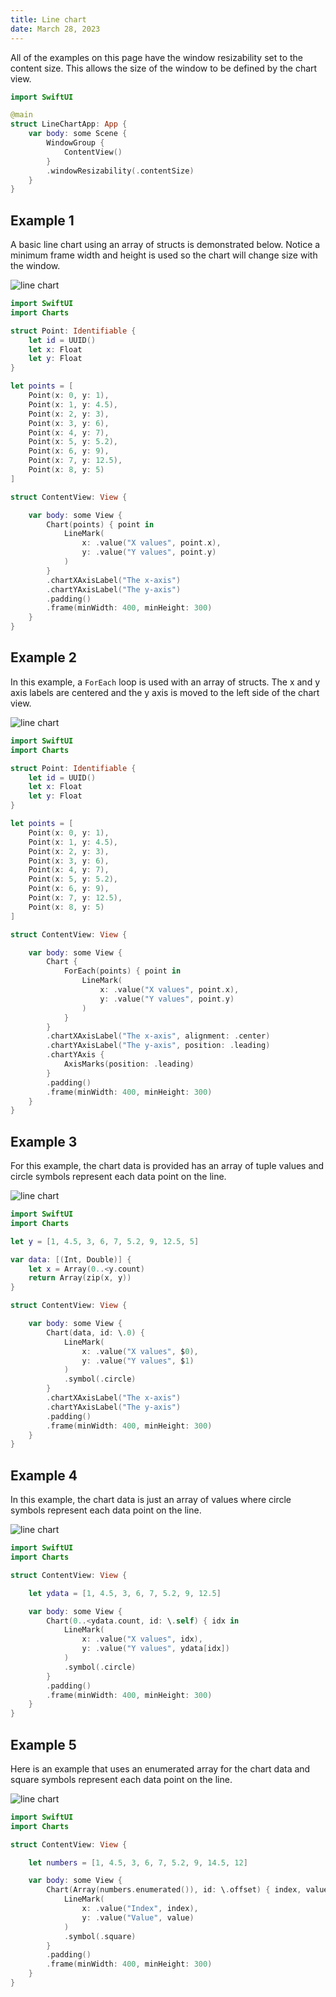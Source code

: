 ```yaml
---
title: Line chart
date: March 28, 2023
---
```


All of the examples on this page have the window resizability set to the content size. This allows the size of the window to be defined by the chart view.

```swift
import SwiftUI

@main
struct LineChartApp: App {
    var body: some Scene {
        WindowGroup {
            ContentView()
        }
        .windowResizability(.contentSize)
    }
}
```

## Example 1

A basic line chart using an array of structs is demonstrated below. Notice a minimum frame width and height is used so the chart will change size with the window.

<p><img src="../img/linechart1.png" style="max-width:400px;" alt="line chart"></p>

```swift
import SwiftUI
import Charts

struct Point: Identifiable {
    let id = UUID()
    let x: Float
    let y: Float
}

let points = [
    Point(x: 0, y: 1),
    Point(x: 1, y: 4.5),
    Point(x: 2, y: 3),
    Point(x: 3, y: 6),
    Point(x: 4, y: 7),
    Point(x: 5, y: 5.2),
    Point(x: 6, y: 9),
    Point(x: 7, y: 12.5),
    Point(x: 8, y: 5)
]

struct ContentView: View {

    var body: some View {
        Chart(points) { point in
            LineMark(
                x: .value("X values", point.x),
                y: .value("Y values", point.y)
            )
        }
        .chartXAxisLabel("The x-axis")
        .chartYAxisLabel("The y-axis")
        .padding()
        .frame(minWidth: 400, minHeight: 300)
    }
}
```

## Example 2

In this example, a `ForEach` loop is used with an array of structs. The x and y axis labels are centered and the y axis is moved to the left side of the chart view.

<p><img src="../img/linechart2.png" style="max-width:400px;" alt="line chart"></p>

```swift
import SwiftUI
import Charts

struct Point: Identifiable {
    let id = UUID()
    let x: Float
    let y: Float
}

let points = [
    Point(x: 0, y: 1),
    Point(x: 1, y: 4.5),
    Point(x: 2, y: 3),
    Point(x: 3, y: 6),
    Point(x: 4, y: 7),
    Point(x: 5, y: 5.2),
    Point(x: 6, y: 9),
    Point(x: 7, y: 12.5),
    Point(x: 8, y: 5)
]

struct ContentView: View {

    var body: some View {
        Chart {
            ForEach(points) { point in
                LineMark(
                    x: .value("X values", point.x),
                    y: .value("Y values", point.y)
                )
            }
        }
        .chartXAxisLabel("The x-axis", alignment: .center)
        .chartYAxisLabel("The y-axis", position: .leading)
        .chartYAxis {
            AxisMarks(position: .leading)
        }
        .padding()
        .frame(minWidth: 400, minHeight: 300)
    }
}
```

## Example 3

For this example, the chart data is provided has an array of tuple values and circle symbols represent each data point on the line.

<p><img src="../img/linechart3.png" style="max-width:400px;" alt="line chart"></p>

```swift
import SwiftUI
import Charts

let y = [1, 4.5, 3, 6, 7, 5.2, 9, 12.5, 5]

var data: [(Int, Double)] {
    let x = Array(0..<y.count)
    return Array(zip(x, y))
}

struct ContentView: View {

    var body: some View {
        Chart(data, id: \.0) {
            LineMark(
                x: .value("X values", $0),
                y: .value("Y values", $1)
            )
            .symbol(.circle)
        }
        .chartXAxisLabel("The x-axis")
        .chartYAxisLabel("The y-axis")
        .padding()
        .frame(minWidth: 400, minHeight: 300)
    }
}
```

## Example 4

In this example, the chart data is just an array of values where circle symbols represent each data point on the line.

<p><img src="../img/linechart4.png" style="max-width:400px;" alt="line chart"></p>

```swift
import SwiftUI
import Charts

struct ContentView: View {

    let ydata = [1, 4.5, 3, 6, 7, 5.2, 9, 12.5]

    var body: some View {
        Chart(0..<ydata.count, id: \.self) { idx in
            LineMark(
                x: .value("X values", idx),
                y: .value("Y values", ydata[idx])
            )
            .symbol(.circle)
        }
        .padding()
        .frame(minWidth: 400, minHeight: 300)
    }
}
```

## Example 5

Here is an example that uses an enumerated array for the chart data and square symbols represent each data point on the line.

<p><img src="../img/linechart5.png" style="max-width:400px;" alt="line chart"></p>

```swift
import SwiftUI
import Charts

struct ContentView: View {

    let numbers = [1, 4.5, 3, 6, 7, 5.2, 9, 14.5, 12]

    var body: some View {
        Chart(Array(numbers.enumerated()), id: \.offset) { index, value in
            LineMark(
                x: .value("Index", index),
                y: .value("Value", value)
            )
            .symbol(.square)
        }
        .padding()
        .frame(minWidth: 400, minHeight: 300)
    }
}
```
